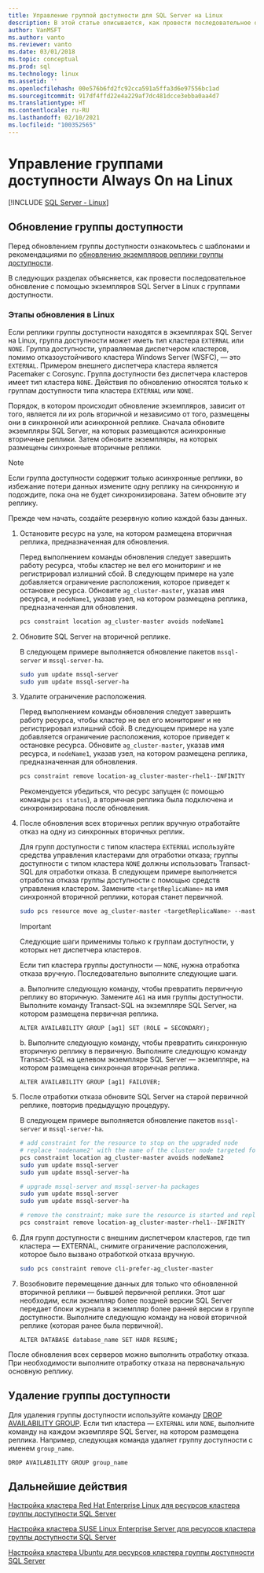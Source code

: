 ```yaml
---
title: Управление группой доступности для SQL Server на Linux
description: В этой статье описывается, как провести последовательное обновление с помощью экземпляров SQL Server в Linux с группами доступности. Перед обновлением ознакомьтесь с рекомендациями.
author: VanMSFT
ms.author: vanto
ms.reviewer: vanto
ms.date: 03/01/2018
ms.topic: conceptual
ms.prod: sql
ms.technology: linux
ms.assetid: ''
ms.openlocfilehash: 00e576b6fd2fc92cca591a5ffa3d6e97556bc1ad
ms.sourcegitcommit: 917df4ffd22e4a229af7dc481dcce3ebba0aa4d7
ms.translationtype: HT
ms.contentlocale: ru-RU
ms.lasthandoff: 02/10/2021
ms.locfileid: "100352565"
---
```

# <a name="operate-always-on-availability-groups-on-linux"></a>Управление группами доступности Always On на Linux

[!INCLUDE [SQL Server - Linux](../includes/applies-to-version/sql-linux.md)]

## <a name="upgrade-availability-group"></a>Обновление группы доступности

Перед обновлением группы доступности ознакомьтесь с шаблонами и рекомендациями по [обновлению экземпляров реплики группы доступности](../database-engine/availability-groups/windows/upgrading-always-on-availability-group-replica-instances.md).

В следующих разделах объясняется, как провести последовательное обновление с помощью экземпляров SQL Server в Linux с группами доступности. 

### <a name="upgrade-steps-on-linux"></a>Этапы обновления в Linux

Если реплики группы доступности находятся в экземплярах SQL Server на Linux, группа доступности может иметь тип кластера `EXTERNAL` или `NONE`. Группа доступности, управляемая диспетчером кластеров, помимо отказоустойчивого кластера Windows Server (WSFC), — это `EXTERNAL`. Примером внешнего диспетчера кластера является Pacemaker с Corosync. Группа доступности без диспетчера кластеров имеет тип кластера `NONE`. Действия по обновлению относятся только к группам доступности типа кластера `EXTERNAL` или `NONE`.

Порядок, в котором происходит обновление экземпляров, зависит от того, является ли их роль вторичной и независимо от того, размещены они в синхронной или асинхронной реплике. Сначала обновите экземпляры SQL Server, на которых размещаются асинхронные вторичные реплики. Затем обновите экземпляры, на которых размещены синхронные вторичные реплики. 

   >[!NOTE]
   >Если группа доступности содержит только асинхронные реплики, во избежание потери данных измените одну реплику на синхронную и подождите, пока она не будет синхронизирована. Затем обновите эту реплику.
   
Прежде чем начать, создайте резервную копию каждой базы данных.

1. Остановите ресурс на узле, на котором размещена вторичная реплика, предназначенная для обновления.
   
   Перед выполнением команды обновления следует завершить работу ресурса, чтобы кластер не вел его мониторинг и не регистрировал излишний сбой. В следующем примере на узле добавляется ограничение расположения, которое приведет к остановке ресурса. Обновите `ag_cluster-master`, указав имя ресурса, и `nodeName1`, указав узел, на котором размещена реплика, предназначенная для обновления.

   ```bash
   pcs constraint location ag_cluster-master avoids nodeName1
   ```

1. Обновите SQL Server на вторичной реплике.

   В следующем примере выполняется обновление пакетов `mssql-server` и `mssql-server-ha`.

   ```bash
   sudo yum update mssql-server
   sudo yum update mssql-server-ha
   ```
1. Удалите ограничение расположения.

   Перед выполнением команды обновления следует завершить работу ресурса, чтобы кластер не вел его мониторинг и не регистрировал излишний сбой. В следующем примере на узле добавляется ограничение расположения, которое приведет к остановке ресурса. Обновите `ag_cluster-master`, указав имя ресурса, и `nodeName1`, указав узел, на котором размещена реплика, предназначенная для обновления.

   ```bash
   pcs constraint remove location-ag_cluster-master-rhel1--INFINITY
   ```
   Рекомендуется убедиться, что ресурс запущен (с помощью команды `pcs status`), а вторичная реплика была подключена и синхронизирована после обновления.

1. После обновления всех вторичных реплик вручную отработайте отказ на одну из синхронных вторичных реплик.

   Для групп доступности с типом кластера `EXTERNAL` используйте средства управления кластерами для отработки отказа; группы доступности с типом кластера `NONE` должны использовать Transact-SQL для отработки отказа. 
   В следующем примере выполняется отработка отказа группы доступности с помощью средств управления кластером. Замените `<targetReplicaName>` на имя синхронной вторичной реплики, которая станет первичной.

   ```bash
   sudo pcs resource move ag_cluster-master <targetReplicaName> --master  
   ``` 
   
   >[!IMPORTANT]
   >Следующие шаги применимы только к группам доступности, у которых нет диспетчера кластеров.

   Если тип кластера группы доступности — `NONE`, нужна отработка отказа вручную. Последовательно выполните следующие шаги.

      а. Выполните следующую команду, чтобы превратить первичную реплику во вторичную. Замените `AG1` на имя группы доступности. Выполните команду Transact-SQL на экземпляре SQL Server, на котором размещена первичная реплика.

      ```transact-sql
      ALTER AVAILABILITY GROUP [ag1] SET (ROLE = SECONDARY);
      ```

      b. Выполните следующую команду, чтобы превратить синхронную вторичную реплику в первичную. Выполните следующую команду Transact-SQL на целевом экземпляре SQL Server — экземпляре, на котором размещена синхронная вторичная реплика.

      ```transact-sql
      ALTER AVAILABILITY GROUP [ag1] FAILOVER;
      ```

1. После отработки отказа обновите SQL Server на старой первичной реплике, повторив предыдущую процедуру.

   В следующем примере выполняется обновление пакетов `mssql-server` и `mssql-server-ha`.

   ```bash
   # add constraint for the resource to stop on the upgraded node
   # replace 'nodename2' with the name of the cluster node targeted for upgrade
   pcs constraint location ag_cluster-master avoids nodeName2
   sudo yum update mssql-server
   sudo yum update mssql-server-ha
   ```
   
   ```bash
   # upgrade mssql-server and mssql-server-ha packages
   sudo yum update mssql-server
   sudo yum update mssql-server-ha
   ```

   ```bash
   # remove the constraint; make sure the resource is started and replica is connected and synchronized
   pcs constraint remove location-ag_cluster-master-rhel1--INFINITY
   ```

1. Для групп доступности с внешним диспетчером кластеров, где тип кластера — EXTERNAL, снимите ограничение расположения, которое было вызвано отработкой отказа вручную. 

   ```bash
   sudo pcs constraint remove cli-prefer-ag_cluster-master  
   ```

1. Возобновите перемещение данных для только что обновленной вторичной реплики — бывшей первичной реплики. Этот шаг необходим, если экземпляр более поздней версии SQL Server передает блоки журнала в экземпляр более ранней версии в группе доступности. Выполните следующую команду на новой вторичной реплике (которая ранее была первичной).

   ```transact-sql
   ALTER DATABASE database_name SET HADR RESUME;
   ```

После обновления всех серверов можно выполнить отработку отказа. При необходимости выполните отработку отказа на первоначальную основную реплику. 

## <a name="drop-an-availability-group"></a>Удаление группы доступности

Для удаления группы доступности используйте команду [DROP AVAILABILITY GROUP](../t-sql/statements/drop-availability-group-transact-sql.md). Если тип кластера — `EXTERNAL` или `NONE`, выполните команду на каждом экземпляре SQL Server, на котором размещена реплика. Например, следующая команда удаляет группу доступности с именем `group_name`.

   ```transact-sql
   DROP AVAILABILITY GROUP group_name
   ```
 

## <a name="next-steps"></a>Дальнейшие действия

[Настройка кластера Red Hat Enterprise Linux для ресурсов кластера группы доступности SQL Server](sql-server-linux-availability-group-cluster-rhel.md)

[Настройка кластера SUSE Linux Enterprise Server для ресурсов кластера группы доступности SQL Server](sql-server-linux-availability-group-cluster-sles.md)

[Настройка кластера Ubuntu для ресурсов кластера группы доступности SQL Server](sql-server-linux-availability-group-cluster-ubuntu.md)
